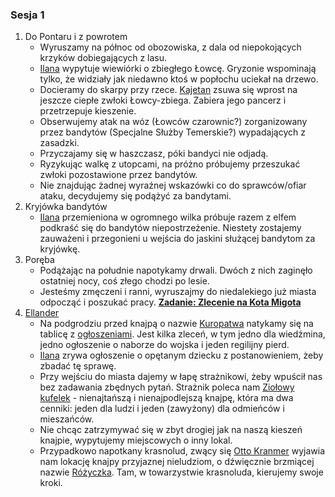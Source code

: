 ### Sesja 1
1. Do Pontaru i z powrotem
	* Wyruszamy na północ od obozowiska, z dala od niepokojących krzyków dobiegających z lasu.
    * [Ilana](#p_ilana) wypytuje wiewiórki o zbiegłego Łowcę. Gryzonie wspominają tylko, że widziały jak niedawno ktoś w popłochu uciekał na drzewo.
    * Docieramy do skarpy przy rzece. [Kajetan](#p_kajetan) zsuwa się wprost na jeszcze ciepłe zwłoki Łowcy-zbiega. Zabiera jego pancerz i przetrzepuje kieszenie.
	* Obserwujemy atak na wóz (Łowców czarownic?) zorganizowany przez bandytów (Specjalne Służby Temerskie?) wypadających z zasadzki.
	* Przyczajamy się w haszczasz, póki bandyci nie odjadą.
    * Ryzykując walkę z utopcami, na próżno próbujemy przeszukać zwłoki pozostawione przez bandytów.
	* Nie znajdując żadnej wyraźnej wskazówki co do sprawców/ofiar ataku, decydujemy się podążyć za bandytami.
2. Kryjówka bandytów
	* [Ilana](#p_ilana) przemieniona w ogromnego wilka próbuje razem z elfem podkraść się do bandytów niepostrzeżenie. Niestety zostajemy zauważeni i przegonieni u wejścia do jaskini służącej bandytom za kryjówkę.
3. Poręba
	* Podążając na południe napotykamy drwali. Dwóch z nich zaginęło ostatniej nocy, coś złego chodzi po lesie.
    * Jesteśmy zmęczeni i ranni, wyruszajmy do niedalekiego już miasta odpocząć i poszukać pracy. **[Zadanie: Zlecenie na Kota Migota](#z_q1)**
4. [Ellander](#l_m_ellander)
	* Na podgrodziu przed knajpą o nazwie [Kuropatwa](#l_kuropatwa) natykamy się na tablicę z [ogłoszeniami](#o_ellander). Jest kilka zleceń, w tym jedno dla wiedźmina, jedno ogłoszenie o naborze do wojska i jeden regilijny pierd. 
    * [Ilana](#p_ilana) zrywa ogłoszenie o opętanym dziecku z postanowieniem, żeby zbadać tę sprawę.
	* Przy wejściu do miasta dajemy w łapę strażnikowi, żeby wpuścił nas bez zadawania zbędnych pytań. Strażnik poleca nam [Ziołowy kufelek](#l_ziolowy_kufelek) - nienajtańszą i nienajpodlejszą knajpę, która ma dwa cenniki: jeden dla ludzi i jeden (zawyżony) dla odmieńców i mieszańców.
	* Nie chcąc zatrzymywać się w zbyt drogiej jak na naszą kieszeń knajpie, wypytujemy miejscowych o inny lokal.
    * Przypadkowo napotkany krasnolud, zwący się [Otto Kranmer](#p_otto_kranmer) wyjawia nam lokację knajpy przyjaznej nieludziom, o dźwięcznie brzmiącej nazwie [Różyczka](#l_rozyczka). Tam, w towarzystwie krasnoluda, kierujemy swoje kroki.